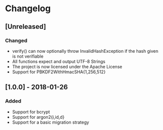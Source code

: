 # Changelog

## [Unreleased]
### Changed
- verify() can now optionally throw InvalidHashException if the hash given is not verifiable
- All functions expect and output UTF-8 Strings
- The project is now licensed under the Apache License
- Support for PBKDF2WithHmacSHA{1,256,512}

## [1.0.0] - 2018-01-26
### Added
- Support for bcrypt
- Support for argon2{i,id,d}
- Support for a basic migration strategy